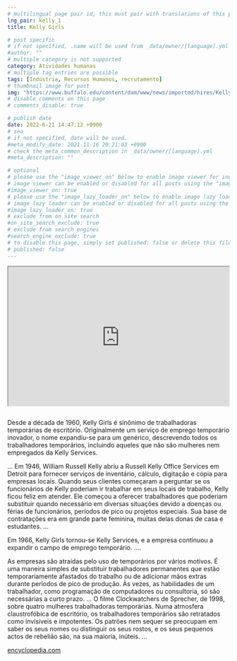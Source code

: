 ```yaml
---
# multilingual page pair id, this must pair with translations of this page. (This name must be unique)
lng_pair: kelly_1
title: Kelly Girls

# post specific
# if not specified, .name will be used from _data/owner/[language].yml
#author: ""
# multiple category is not supported
category: Atividades humanas
# multiple tag entries are possible
tags: [Indústria, Recursos Humanos, recrutamento]
# thumbnail image for post
img: "https://www.buffalo.edu/content/dam/www/news/imported/hires/KellyGirls.jpg"
# disable comments on this page
# comments_disable: true

# publish date
date: 2022-6-21 14:47:12 +0900
# seo
# if not specified, date will be used.
#meta_modify_date: 2021-11-16 20:21:03 +0900
# check the meta_common_description in _data/owner/[language].yml
#meta_description: ""

# optional
# please use the "image_viewer_on" below to enable image viewer for individual pages or posts (_posts/ or [language]/_posts folders).
# image viewer can be enabled or disabled for all posts using the "image_viewer_posts: true" setting in _data/conf/main.yml.
#image_viewer_on: true
# please use the "image_lazy_loader_on" below to enable image lazy loader for individual pages or posts (_posts/ or [language]/_posts folders).
# image lazy loader can be enabled or disabled for all posts using the "image_lazy_loader_posts: true" setting in _data/conf/main.yml.
#image_lazy_loader_on: true
# exclude from on site search
#on_site_search_exclude: true
# exclude from search engines
#search_engine_exclude: true
# to disable this page, simply set published: false or delete this file
# published: false
---
```


<div style="position:relative;padding-bottom:56.25%;padding-top:35px;height:0;margin-bottom:2em;overflow:hidden">

<iframe style="position:absolute;top:0;left:0;width:100%;height:100%"  src="https://www.youtube.com/embed/5hIAPYm_NiI?si=cmOLqmWqhUfUA2WR" title="YouTube video player"  allowfullscreen></iframe>

</div>

Desde a década de 1960, Kelly Girls é sinônimo de trabalhadoras temporárias de escritório. Originalmente um serviço de emprego temporário inovador, o nome expandiu-se para um genérico, descrevendo todos os trabalhadores temporários, incluindo aqueles que não são mulheres nem empregados da Kelly Services.

...
Em 1946, William Russell Kelly abriu a Russell Kelly Office Services em Detroit para fornecer serviços de inventário, cálculo, digitação e cópia para empresas locais. Quando seus clientes começaram a perguntar se os funcionários de Kelly poderiam ir trabalhar em seus locais de trabalho, Kelly ficou feliz em atender. Ele começou a oferecer trabalhadores que poderiam substituir quando necessário em diversas situações devido a doenças ou férias de funcionários, períodos de pico ou projetos especiais. Sua base de contratações era em grande parte feminina, muitas delas donas de casa e estudantes.
...

Em 1966, Kelly Girls tornou-se Kelly Services, e a empresa continuou a expandir o campo de emprego temporário.
....

As empresas são atraídas pelo uso de temporários por vários motivos. É uma maneira simples de substituir trabalhadores permanentes que estão temporariamente afastados do trabalho ou de adicionar mãos extras durante períodos de pico de produção. Às vezes, as habilidades de um trabalhador, como programação de computadores ou consultoria, só são necessárias a curto prazo.
...
O filme Clockwatchers de Sprecher, de 1998, sobre quatro mulheres trabalhadoras temporárias. Numa atmosfera claustrofóbica de escritório, os trabalhadores temporários são retratados como invisíveis e impotentes. Os patrões nem sequer se preocupam em saber os seus nomes ou distinguir os seus rostos, e os seus pequenos actos de rebelião são, na sua maioria, inúteis.
...

[encyclopedia.com](https://www.encyclopedia.com/media/encyclopedias-almanacs-transcripts-and-maps/kelly-girls)
